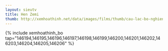 ```yaml
---
layout: sieutv
title: Hen Zemi
thumb: http://xemhoathinh.net/data/images/films/thumb/cau-lac-bo-nghien-cuu-roi-loan-sinh-ly-hen-zemi-2011.jpg
---
```

{% include xemhoathinh_bo tap="146194,146195,146196,146197,146198,146199,146200,146201,146202,146203,146204,146205,146206" %} 
